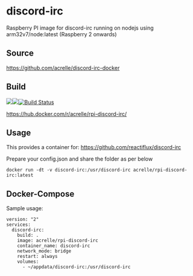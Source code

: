 # discord-irc
Raspberry PI image for discord-irc running on nodejs using arm32v7/node:latest (Raspberry 2 onwards)

## Source
https://github.com/acrelle/discord-irc-docker

## Build
[![](https://images.microbadger.com/badges/version/acrelle/rpi-discord-irc.svg)](https://microbadger.com/images/acrelle/rpi-discord-irc "Get your own version badge on microbadger.com")[![](https://images.microbadger.com/badges/image/acrelle/rpi-discord-irc.svg)](https://microbadger.com/images/acrelle/rpi-discord-irc "Get your own image badge on microbadger.com")[![Build Status](https://jenkins.relle.uk/buildStatus/icon?job=rpi-discord-irc)](https://jenkins.relle.uk/job/rpi-discord-irc)

https://hub.docker.com/r/acrelle/rpi-discord-irc/

## Usage
This provides a container for: https://github.com/reactiflux/discord-irc

Prepare your config.json and share the folder as per below

```
docker run -dt -v discord-irc:/usr/discord-irc acrelle/rpi-discord-irc:latest
```

## Docker-Compose

Sample usage:

~~~
version: "2"
services:
  discord-irc:
    build: .
    image: acrelle/rpi-discord-irc
    container_name: discord-irc
    network_mode: bridge
    restart: always
    volumes:
      - ~/appdata/discord-irc:/usr/discord-irc
~~~
